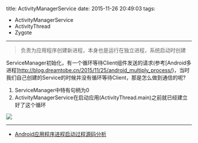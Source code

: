 title: ActivityManagerService
date: 2015-11-26 20:49:03
tags:
- ActivityManagerService
- ActivityThread
- Zygote

---

> 负责为应用程序创建新进程，本身也是运行在独立进程，系统启动时创建

<!-- more -->

ServiceManager初始化，有一个循环等待Client组件发送的请求(参考[Android多进程]http://blog.dreamtobe.cn/2015/11/25/android_multiply_process/)，当时我们自己创建的Service的时候并没有循环等待Client，那是怎么做到通信的呢?

1. ServiceManager中特有句柄为0
2. ActivityManagerService在启动应用(ActivityThread.main)之前就已经建立好了这个循环

![](/img/ActivityManagerService.png)

---

- [Android应用程序进程启动过程源码分析](http://blog.csdn.net/luoshengyang/article/details/6747696)
